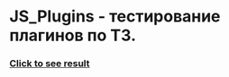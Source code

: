 # JS_Plugins - тестирование плагинов по ТЗ. 
### [Click to see result](https://crashmet.github.io/js_project/plugins/index)
